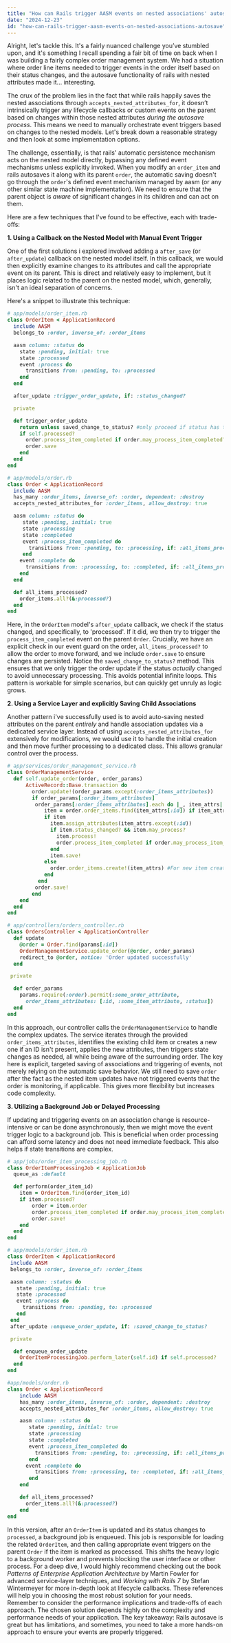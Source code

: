 ```yaml
---
title: "How can Rails trigger AASM events on nested associations' autosave?"
date: "2024-12-23"
id: "how-can-rails-trigger-aasm-events-on-nested-associations-autosave"
---
```


Alright, let's tackle this. It's a fairly nuanced challenge you’ve stumbled upon, and it's something I recall spending a fair bit of time on back when I was building a fairly complex order management system. We had a situation where order line items needed to trigger events in the order itself based on their status changes, and the autosave functionality of rails with nested attributes made it... interesting.

The crux of the problem lies in the fact that while rails happily saves the nested associations through `accepts_nested_attributes_for`, it doesn’t intrinsically trigger any lifecycle callbacks or custom events on the parent based on changes within those nested attributes *during the autosave process*. This means we need to manually orchestrate event triggers based on changes to the nested models. Let's break down a reasonable strategy and then look at some implementation options.

The challenge, essentially, is that rails' automatic persistence mechanism acts on the nested model directly, bypassing any defined event mechanisms unless explicitly invoked. When you modify an `order_item` and rails autosaves it along with its parent `order`, the automatic saving doesn't go through the `order`'s defined event mechanism managed by aasm (or any other similar state machine implementation). We need to ensure that the parent object is *aware* of significant changes in its children and can act on them.

Here are a few techniques that I've found to be effective, each with trade-offs:

**1. Using a Callback on the Nested Model with Manual Event Trigger**

One of the first solutions i explored involved adding a `after_save` (or `after_update`) callback on the nested model itself. In this callback, we would then explicitly examine changes to its attributes and call the appropriate event on its parent. This is direct and relatively easy to implement, but it places logic related to the parent on the nested model, which, generally, isn't an ideal separation of concerns.

Here's a snippet to illustrate this technique:

```ruby
# app/models/order_item.rb
class OrderItem < ApplicationRecord
  include AASM
  belongs_to :order, inverse_of: :order_items

  aasm column: :status do
    state :pending, initial: true
    state :processed
    event :process do
      transitions from: :pending, to: :processed
    end
  end

  after_update :trigger_order_update, if: :status_changed?

  private

  def trigger_order_update
    return unless saved_change_to_status? #only proceed if status has truly changed
    if self.processed?
      order.process_item_completed if order.may_process_item_completed?
      order.save
    end
  end
end

# app/models/order.rb
class Order < ApplicationRecord
  include AASM
  has_many :order_items, inverse_of: :order, dependent: :destroy
  accepts_nested_attributes_for :order_items, allow_destroy: true

  aasm column: :status do
     state :pending, initial: true
     state :processing
     state :completed
     event :process_item_completed do
       transitions from: :pending, to: :processing, if: :all_items_processed?
     end
    event :complete do
      transitions from: :processing, to: :completed, if: :all_items_processed?
    end
  end

  def all_items_processed?
    order_items.all?(&:processed?)
  end
end
```
Here, in the `OrderItem` model's `after_update` callback, we check if the status changed, and specifically, to 'processed'. If it did, we then try to trigger the `process_item_completed` event on the parent `Order`. Crucially, we have an explicit check in our event guard on the order, `all_items_processed?` to allow the order to move forward, and we include `order.save` to ensure changes are persisted. Notice the `saved_change_to_status?` method. This ensures that we only trigger the order update if the status *actually* changed to avoid unnecessary processing. This avoids potential infinite loops. This pattern is workable for simple scenarios, but can quickly get unruly as logic grows.

**2. Using a Service Layer and explicitly Saving Child Associations**

Another pattern i've successfully used is to avoid auto-saving nested attributes on the parent *entirely* and handle association updates via a dedicated service layer. Instead of using `accepts_nested_attributes_for` extensively for modifications, we would use it to handle the initial creation and then move further processing to a dedicated class. This allows granular control over the process.

```ruby
# app/services/order_management_service.rb
class OrderManagementService
  def self.update_order(order, order_params)
      ActiveRecord::Base.transaction do
        order.update!(order_params.except(:order_items_attributes))
        if order_params[:order_items_attributes]
         order_params[:order_items_attributes].each do |_, item_attrs|
            item = order.order_items.find(item_attrs[:id]) if item_attrs[:id].present?
            if item
              item.assign_attributes(item_attrs.except(:id))
              if item.status_changed? && item.may_process?
                item.process!
                order.process_item_completed if order.may_process_item_completed? && order.all_items_processed?
              end
              item.save!
            else
              order.order_items.create!(item_attrs) #For new item creation
            end
          end
         order.save!
        end
    end
  end
end

# app/controllers/orders_controller.rb
class OrdersController < ApplicationController
  def update
    @order = Order.find(params[:id])
    OrderManagementService.update_order(@order, order_params)
    redirect_to @order, notice: 'Order updated successfully'
  end

 private

  def order_params
    params.require(:order).permit(:some_order_attribute,
      order_items_attributes: [:id, :some_item_attribute, :status])
  end
end
```

In this approach, our controller calls the `OrderManagementService` to handle the complex updates. The service iterates through the provided `order_items_attributes`, identifies the existing child item or creates a new one if an ID isn't present, applies the new attributes, then triggers state changes as needed, all while being aware of the surrounding order. The key here is explicit, targeted saving of associations and triggering of events, not merely relying on the automatic save behavior. We still need to save `order` after the fact as the nested item updates have not triggered events that the order is monitoring, if applicable. This gives more flexibility but increases code complexity.

**3. Utilizing a Background Job or Delayed Processing**

If updating and triggering events on an association change is resource-intensive or can be done asynchronously, then we might move the event trigger logic to a background job. This is beneficial when order processing can afford some latency and does not need immediate feedback. This also helps if state transitions are complex.

```ruby
# app/jobs/order_item_processing_job.rb
class OrderItemProcessingJob < ApplicationJob
  queue_as :default

  def perform(order_item_id)
    item = OrderItem.find(order_item_id)
    if item.processed?
        order = item.order
        order.process_item_completed if order.may_process_item_completed? && order.all_items_processed?
        order.save!
    end
  end
end

# app/models/order_item.rb
class OrderItem < ApplicationRecord
 include AASM
 belongs_to :order, inverse_of: :order_items

 aasm column: :status do
   state :pending, initial: true
   state :processed
   event :process do
     transitions from: :pending, to: :processed
   end
 end
 after_update :enqueue_order_update, if: :saved_change_to_status?

 private

  def enqueue_order_update
    OrderItemProcessingJob.perform_later(self.id) if self.processed?
  end
end

#app/models/order.rb
class Order < ApplicationRecord
    include AASM
    has_many :order_items, inverse_of: :order, dependent: :destroy
    accepts_nested_attributes_for :order_items, allow_destroy: true

    aasm column: :status do
       state :pending, initial: true
       state :processing
       state :completed
       event :process_item_completed do
         transitions from: :pending, to: :processing, if: :all_items_processed?
       end
      event :complete do
         transitions from: :processing, to: :completed, if: :all_items_processed?
       end
    end

    def all_items_processed?
      order_items.all?(&:processed?)
    end
end
```

In this version, after an `OrderItem` is updated and its status changes to `processed`, a background job is enqueued. This job is responsible for loading the related `OrderItem`, and then calling appropriate event triggers on the parent `Order` if the item is marked as processed. This shifts the heavy logic to a background worker and prevents blocking the user interface or other process. For a deep dive, I would highly recommend checking out the book *Patterns of Enterprise Application Architecture* by Martin Fowler for advanced service-layer techniques, and *Working with Rails 7* by Stefan Wintermeyer for more in-depth look at lifecycle callbacks. These references will help you in choosing the most robust solution for your needs. Remember to consider the performance implications and trade-offs of each approach. The chosen solution depends highly on the complexity and performance needs of your application. The key takeaway: Rails autosave is great but has limitations, and sometimes, you need to take a more hands-on approach to ensure your events are properly triggered.
